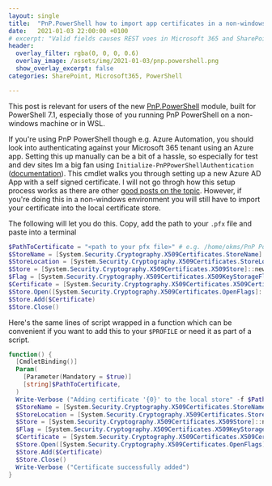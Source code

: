 ```yaml
---
layout: single
title:  "PnP.PowerShell how to import app certificates in a non-windows environment"
date:   2021-01-03 22:00:00 +0100
# excerpt: "Valid fields causes REST voes in Microsoft 365 and SharePoint"
header:
  overlay_filter: rgba(0, 0, 0, 0.6)
  overlay_image: /assets/img/2021-01-03/pnp.powershell.png
  show_overlay_excerpt: false
categories: SharePoint, Microsoft365, PowerShell

---
```


This post is relevant for users of the new [PnP.PowerShell](https://github.com/pnp/powershell) module, built for PowerShell 7.1, especially those of you running PnP PowerShell on a non-windows machine or in WSL.

If you're using PnP PowerShell though e.g. Azure Automation, you should look into authenticating against your Microsoft 365 tenant using an Azure app. Setting this up manually can be a bit of a hassle, so especially for test and dev sites Im a big fan using `Initialize-PnPPowerShellAuthentication` ([documentation](https://pnp.github.io/powershell/cmdlets/released/Initialize-PnPPowerShellAuthentication.html)). This cmdlet walks you through setting up a new Azure AD App with a self signed certificate. I will not go throgh how this setup process works as there are other [good posts on the topic](https://blog.sperre.org/2020/04/17/azure-ad-app-authentication.html). However, if you're doing this in a non-windows environment you will still have to import your certificate into the local certificate store.

The following will let you do this. Copy, add the path to your `.pfx` file and paste into a terminal


```powershell
$PathToCertificate = "<path to your pfx file>" # e.g. /home/okms/PnP PowerShell.pfx
$StoreName = [System.Security.Cryptography.X509Certificates.StoreName]::My 
$StoreLocation = [System.Security.Cryptography.X509Certificates.StoreLocation]::CurrentUser 
$Store = [System.Security.Cryptography.X509Certificates.X509Store]::new($StoreName, $StoreLocation) 
$Flag = [System.Security.Cryptography.X509Certificates.X509KeyStorageFlags]::Exportable 
$Certificate = [System.Security.Cryptography.X509Certificates.X509Certificate2]::new($PathToCertificate,"",$Flag) 
$Store.Open([System.Security.Cryptography.X509Certificates.OpenFlags]::ReadWrite) 
$Store.Add($Certificate) 
$Store.Close() 
```

Here's the same lines of script wrapped in a function which can be convenient if you want to add this to your `$PROFILE` or need it as part of a script.

```powershell
function() {
  [CmdletBinding()]
  Param(
    [Parameter(Mandatory = $true)]
    [string]$PathToCertificate,
  )
  Write-Verbose ("Adding certificate '{0}' to the local store" -f $PathToCertificate)
  $StoreName = [System.Security.Cryptography.X509Certificates.StoreName]::My 
  $StoreLocation = [System.Security.Cryptography.X509Certificates.StoreLocation]::CurrentUser 
  $Store = [System.Security.Cryptography.X509Certificates.X509Store]::new($StoreName, $StoreLocation) 
  $Flag = [System.Security.Cryptography.X509Certificates.X509KeyStorageFlags]::Exportable 
  $Certificate = [System.Security.Cryptography.X509Certificates.X509Certificate2]::new($PathToCertificate,"",$Flag) 
  $Store.Open([System.Security.Cryptography.X509Certificates.OpenFlags]::ReadWrite) 
  $Store.Add($Certificate) 
  $Store.Close()
  Write-Verbose ("Certificate successfully added")
}
```

